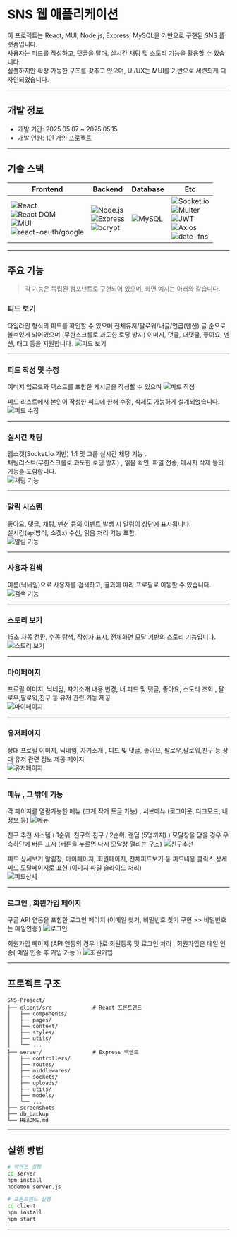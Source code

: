 
# SNS 웹 애플리케이션

이 프로젝트는 React, MUI, Node.js, Express, MySQL을 기반으로 구현된 SNS 플랫폼입니다.  
사용자는 피드를 작성하고, 댓글을 달며, 실시간 채팅 및 스토리 기능을 활용할 수 있습니다.  
심플하지만 확장 가능한 구조를 갖추고 있으며, UI/UX는 MUI를 기반으로 세련되게 디자인되었습니다.

---

## 개발 정보

- 개발 기간: 2025.05.07 ~ 2025.05.15  
- 개발 인원: 1인 개인 프로젝트  

---


## 기술 스택

| Frontend | Backend | Database | Etc |
|----------|---------|----------|------|
| ![React](https://img.shields.io/badge/React-61DAFB?style=for-the-badge&logo=react&logoColor=white) <br> ![React DOM](https://img.shields.io/badge/React--DOM-20232A?style=for-the-badge&logo=react&logoColor=white) <br> ![MUI](https://img.shields.io/badge/MUI-007FFF?style=for-the-badge&logo=mui&logoColor=white) <br> ![react-oauth/google](https://img.shields.io/badge/Google%20OAuth-4285F4?style=for-the-badge&logo=google&logoColor=white) | ![Node.js](https://img.shields.io/badge/Node.js-339933?style=for-the-badge&logo=node.js&logoColor=white) <br> ![Express](https://img.shields.io/badge/Express-000000?style=for-the-badge&logo=express&logoColor=white) <br> ![bcrypt](https://img.shields.io/badge/bcrypt-003366?style=for-the-badge&logoColor=white) | ![MySQL](https://img.shields.io/badge/MySQL-4479A1?style=for-the-badge&logo=mysql&logoColor=white) | ![Socket.io](https://img.shields.io/badge/Socket.io-010101?style=for-the-badge&logo=socket.io&logoColor=white) <br> ![Multer](https://img.shields.io/badge/Multer-333333?style=for-the-badge&logoColor=white) <br> ![JWT](https://img.shields.io/badge/JWT-000000?style=for-the-badge&logo=jsonwebtokens&logoColor=white) <br> ![Axios](https://img.shields.io/badge/Axios-5A29E4?style=for-the-badge&logo=axios&logoColor=white) <br> ![date-fns](https://img.shields.io/badge/date--fns-007ACC?style=for-the-badge&logoColor=white) |

---


## 주요 기능

> 각 기능은 독립된 컴포넌트로 구현되어 있으며, 화면 예시는 아래와 같습니다.

### 피드 보기

타임라인 형식의 피드를 확인할 수 있으며 전체유저/팔로워/내글/언급(맨션) 글 순으로 볼수있게 되어있으며 (무한스크롤로 과도한 로딩 방지)  이미지, 댓글, 대댓글, 좋아요, 멘션, 태그 등을 지원합니다.
![피드 보기](./screenshots/feed-view.png)


---


### 피드 작성 및 수정

이미지 업로드와 텍스트를 포함한 게시글을 작성할 수 있으며
![피드 작성](./screenshots/feed-write.png)

피드 리스트에서 본인이 작성한 피드에 한해 수정, 삭제도 가능하게 설계되었습니다.
![피드 수정](./screenshots/feed-edit.png)

---

### 실시간 채팅

웹소켓(Socket.io 기반) 1:1 및 그룹 실시간 채팅 기능 .  
채팅리스트(무한스크롤로 과도한 로딩 방지) , 읽음 확인, 파일 전송, 메시지 삭제 등의 기능을 포함합니다.  
![채팅 기능](./screenshots/chat.png)


---


### 알림 시스템

좋아요, 댓글, 채팅, 맨션 등의 이벤트 발생 시 알림이 상단에 표시됩니다.  
실시간(api방식, 소켓x) 수신, 읽음 처리 기능 포함.  
![알림 기능](./screenshots/notification.png)


---


### 사용자 검색

이름(닉네임)으로 사용자를 검색하고, 결과에 따라 프로필로 이동할 수 있습니다.  
![검색 기능](./screenshots/search.png)


---


### 스토리 보기

15초 자동 전환, 수동 탐색, 작성자 표시, 전체화면 모달 기반의 스토리 기능입니다.  
![스토리 보기](./screenshots/story.png)


---


### 마이페이지

프로필 이미지, 닉네임, 자기소개 내용 변경, 내 피드 및 댓글, 좋아요, 스토리 조회 , 팔로우,팔로워,친구 등 유저 관련 기능 제공  
![마이페이지](./screenshots/mypage.png)


---


### 유저페이지

상대 프로필 이미지, 닉네임, 자기소개 , 피드 및 댓글, 좋아요, 팔로우,팔로워,친구 등 상대 유저 관련 정보 제공 페이지  
![유저페이지](./screenshots/userpage.png)


---


### 메뉴 , 그 밖에 기능

각 페이지를 열람가능한 메뉴 (크게,작게 토글 가능) , 서브메뉴 (로그아웃, 다크모드, 내 정보 등) 
![메뉴](./screenshots/menu.PNG)


친구 추천 시스템 ( 1순위. 친구의 친구 / 2순위. 랜덤 (5명까지)  )  모달창을 닫을 경우 우측하단에 버튼 표시 (버튼을 누르면 다시 모달창 열리는 구조)
![친구추천](./screenshots/friends.png)


피드 상세보기 알림창, 마이페이지, 회원페이지, 전체피드보기 등 피드내용 클릭스 상세 피드 모달페이지로 표현 (이미지 파일 슬라이드 처리)  
![피드상세](./screenshots/feed-detail.png) 

---


### 로그인 , 회원가입 페이지

구글 API 연동을 포함한 로그인 페이지 (이메일 찾기, 비밀번호 찾기 구현 >> 비밀번호는 메일인증 )
![로그인](./screenshots/login.PNG)


회원가입 페이지 (API 연동의 경우 바로 회원등록 및 로그인 처리 , 회원가입은 메일 인증( 메일 인증 후 가입 가능 ))
![회원가입](./screenshots/join.PNG)


---


## 프로젝트 구조

```
SNS-Project/
├── client/src             # React 프론트엔드
│   ├── components/
│   ├── pages/
│   ├── context/
│   ├── styles/
│   ├── utils/
│   └── ...
├── server/                # Express 백엔드
│   ├── controllers/
│   ├── routes/
│   ├── middlewares/
│   ├── sockets/
│   ├── uploads/
│   ├── utils/
│   ├── models/
│   └── ...
├── screenshots           
├── db_backup           
└── README.md
```

---

## 실행 방법

```bash
# 백엔드 실행
cd server
npm install
nodemon server.js

# 프론트엔드 실행
cd client
npm install
npm start
```

---
